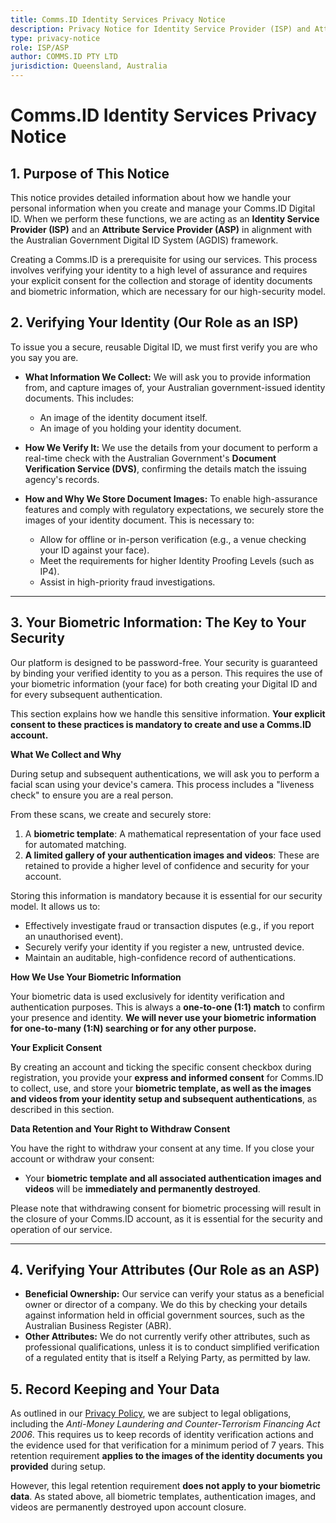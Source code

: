 ```yaml
---
title: Comms.ID Identity Services Privacy Notice
description: Privacy Notice for Identity Service Provider (ISP) and Attribute Service Provider (ASP) functions
type: privacy-notice
role: ISP/ASP
author: COMMS.ID PTY LTD
jurisdiction: Queensland, Australia
---
```


# **Comms.ID Identity Services Privacy Notice**

## **1. Purpose of This Notice**

This notice provides detailed information about how we handle your personal information when you create and manage your Comms.ID Digital ID. When we perform these functions, we are acting as an **Identity Service Provider (ISP)** and an **Attribute Service Provider (ASP)** in alignment with the Australian Government Digital ID System (AGDIS) framework.

Creating a Comms.ID is a prerequisite for using our services. This process involves verifying your identity to a high level of assurance and requires your explicit consent for the collection and storage of identity documents and biometric information, which are necessary for our high-security model.

## **2. Verifying Your Identity (Our Role as an ISP)**

To issue you a secure, reusable Digital ID, we must first verify you are who you say you are.

- **What Information We Collect:** We will ask you to provide information from, and capture images of, your Australian government-issued identity documents. This includes:

  - An image of the identity document itself.
  - An image of you holding your identity document.

- **How We Verify It:** We use the details from your document to perform a real-time check with the Australian Government's **Document Verification Service (DVS)**, confirming the details match the issuing agency's records.

- **How and Why We Store Document Images:** To enable high-assurance features and comply with regulatory expectations, we securely store the images of your identity document. This is necessary to:
  - Allow for offline or in-person verification (e.g., a venue checking your ID against your face).
  - Meet the requirements for higher Identity Proofing Levels (such as IP4).
  - Assist in high-priority fraud investigations.

---

## **3. Your Biometric Information: The Key to Your Security**

Our platform is designed to be password-free. Your security is guaranteed by binding your verified identity to you as a person. This requires the use of your biometric information (your face) for both creating your Digital ID and for every subsequent authentication.

This section explains how we handle this sensitive information. **Your explicit consent to these practices is mandatory to create and use a Comms.ID account.**

**What We Collect and Why**

During setup and subsequent authentications, we will ask you to perform a facial scan using your device's camera. This process includes a "liveness check" to ensure you are a real person.

From these scans, we create and securely store:

1. A **biometric template**: A mathematical representation of your face used for automated matching.
2. **A limited gallery of your authentication images and videos**: These are retained to provide a higher level of confidence and security for your account.

Storing this information is mandatory because it is essential for our security model. It allows us to:

- Effectively investigate fraud or transaction disputes (e.g., if you report an unauthorised event).
- Securely verify your identity if you register a new, untrusted device.
- Maintain an auditable, high-confidence record of authentications.

**How We Use Your Biometric Information**

Your biometric data is used exclusively for identity verification and authentication purposes. This is always a **one-to-one (1:1) match** to confirm your presence and identity. **We will never use your biometric information for one-to-many (1:N) searching or for any other purpose.**

**Your Explicit Consent**

By creating an account and ticking the specific consent checkbox during registration, you provide your **express and informed consent** for Comms.ID to collect, use, and store your **biometric template, as well as the images and videos from your identity setup and subsequent authentications**, as described in this section.

**Data Retention and Your Right to Withdraw Consent**

You have the right to withdraw your consent at any time. If you close your account or withdraw your consent:

- Your **biometric template and all associated authentication images and videos** will be **immediately and permanently destroyed**.

Please note that withdrawing consent for biometric processing will result in the closure of your Comms.ID account, as it is essential for the security and operation of our service.

---

## **4. Verifying Your Attributes (Our Role as an ASP)**

- **Beneficial Ownership:** Our service can verify your status as a beneficial owner or director of a company. We do this by checking your details against information held in official government sources, such as the Australian Business Register (ABR).
- **Other Attributes:** We do not currently verify other attributes, such as professional qualifications, unless it is to conduct simplified verification of a regulated entity that is itself a Relying Party, as permitted by law.

## **5. Record Keeping and Your Data**

As outlined in our [Privacy Policy](/privacy), we are subject to legal obligations, including the _Anti-Money Laundering and Counter-Terrorism Financing Act 2006_. This requires us to keep records of identity verification actions and the evidence used for that verification for a minimum period of 7 years. This retention requirement **applies to the images of the identity documents you provided** during setup.

However, this legal retention requirement **does not apply to your biometric data**. As stated above, all biometric templates, authentication images, and videos are permanently destroyed upon account closure.
